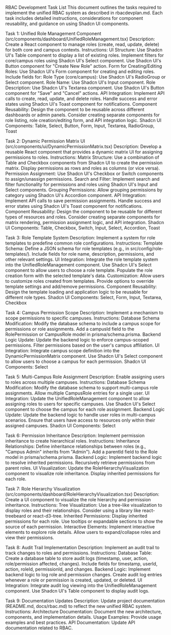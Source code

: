 RBAC Development Task List
This document outlines the tasks required to implement the unified RBAC system as described in rbacdevplan.md. Each task includes detailed instructions, considerations for component reusability, and guidance on using Shadcn UI components.

Task 1: Unified Role Management Component (src/components/dashboard/UnifiedRoleManagement.tsx)
Description: Create a React component to manage roles (create, read, update, delete) for both core and campus contexts.
Instructions:
UI Structure:
Use Shadcn UI's Table component to display a list of existing roles.
Implement filters for core/campus roles using Shadcn UI's Select component.
Use Shadcn UI's Button component for "Create New Role" action.
Form for Creating/Editing Roles:
Use Shadcn UI's Form component for creating and editing roles.
Include fields for:
Role Type (core/campus): Use Shadcn UI's RadioGroup or Select component.
Role Name: Use Shadcn UI's Input component.
Role Description: Use Shadcn UI's Textarea component.
Use Shadcn UI's Button component for "Save" and "Cancel" actions.
API Integration:
Implement API calls to create, read, update, and delete roles.
Handle success and error states using Shadcn UI's Toast component for notifications.
Component Reusability:
Design the component to be reusable across different dashboards or admin panels.
Consider creating separate components for role listing, role creation/editing form, and API integration logic.
Shadcn UI Components: Table, Select, Button, Form, Input, Textarea, RadioGroup, Toast

Task 2: Dynamic Permission Matrix UI (src/components/ui/DynamicPermissionMatrix.tsx)
Description: Develop a reusable React component that provides a dynamic matrix UI for assigning permissions to roles.
Instructions:
Matrix Structure:
Use a combination of Table and Checkbox components from Shadcn UI to create the permission matrix.
Display permissions as rows and roles as columns (or vice versa).
Permission Assignment:
Use Shadcn UI's Checkbox or Switch components to assign/unassign permissions.
Search and Filter:
Implement search and filter functionality for permissions and roles using Shadcn UI's Input and Select components.
Grouping Permissions:
Allow grouping permissions by category using Shadcn UI's Accordion component.
API Integration:
Implement API calls to save permission assignments.
Handle success and error states using Shadcn UI's Toast component for notifications.
Component Reusability:
Design the component to be reusable for different types of resources and roles.
Consider creating separate components for matrix rendering, permission assignment logic, and API integration.
Shadcn UI Components: Table, Checkbox, Switch, Input, Select, Accordion, Toast

Task 3: Role Template System
Description: Implement a system for role templates to predefine common role configurations.
Instructions:
Template Schema:
Define a JSON schema for role templates (e.g., in src/config/role-templates/).
Include fields for role name, description, permissions, and other relevant settings.
UI Integration:
Integrate the role template system into the UnifiedRoleManagement component.
Use Shadcn UI's Select component to allow users to choose a role template.
Populate the role creation form with the selected template's data.
Customization:
Allow users to customize roles created from templates.
Provide options to override template settings and add/remove permissions.
Component Reusability:
Design the template loading and application logic to be reusable for different role types.
Shadcn UI Components: Select, Form, Input, Textarea, Checkbox

Task 4: Campus Permission Scope
Description: Implement a mechanism to scope permissions to specific campuses.
Instructions:
Database Schema Modification:
Modify the database schema to include a campus scope for permissions or role assignments.
Add a campusId field to the RolePermission or CampusRole model in prisma/schema.prisma.
Backend Logic Update:
Update the backend logic to enforce campus-scoped permissions.
Filter permissions based on the user's campus affiliation.
UI Integration:
Integrate campus scope definition into the DynamicPermissionMatrix component.
Use Shadcn UI's Select component to allow users to choose a campus for each permission.
Shadcn UI Components: Select

Task 5: Multi-Campus Role Assignment
Description: Enable assigning users to roles across multiple campuses.
Instructions:
Database Schema Modification:
Modify the database schema to support multi-campus role assignments.
Allow multiple CampusRole entries for a single user.
UI Integration:
Update the UnifiedRoleManagement component to allow assigning roles to users for specific campuses.
Use Shadcn UI's Select component to choose the campus for each role assignment.
Backend Logic Update:
Update the backend logic to handle user roles in multi-campus scenarios.
Ensure that users have access to resources only within their assigned campuses.
Shadcn UI Components: Select

Task 6: Permission Inheritance
Description: Implement permission inheritance to create hierarchical roles.
Instructions:
Inheritance Relationships:
Define inheritance relationships between roles (e.g., "Campus Admin" inherits from "Admin").
Add a parentId field to the Role model in prisma/schema.prisma.
Backend Logic:
Implement backend logic to resolve inherited permissions.
Recursively retrieve permissions from parent roles.
UI Visualization:
Update the RoleHierarchyVisualization component to visualize role inheritance.
Display inherited permissions for each role.

Task 7: Role Hierarchy Visualization (src/components/dashboard/RoleHierarchyVisualization.tsx)
Description: Create a UI component to visualize the role hierarchy and permission inheritance.
Instructions:
Tree Visualization:
Use a tree-like visualization to display roles and their relationships.
Consider using a library like react-treebeard or react-d3-tree.
Inherited Permissions:
Display inherited permissions for each role.
Use tooltips or expandable sections to show the source of each permission.
Interactive Elements:
Implement interactive elements to explore role details.
Allow users to expand/collapse roles and view their permissions.

Task 8: Audit Trail Implementation
Description: Implement an audit trail to track changes to roles and permissions.
Instructions:
Database Table:
Create a database table to store audit logs (timestamp, user, action, role/permission affected, changes).
Include fields for timestamp, userId, action, roleId, permissionId, and changes.
Backend Logic:
Implement backend logic to log role and permission changes.
Create audit log entries whenever a role or permission is created, updated, or deleted.
UI Integration:
Integrate audit log viewing into the UnifiedRoleManagement component.
Use Shadcn UI's Table component to display audit logs.

Task 9: Documentation Updates
Description: Update project documentation (README.md, docs/rbac.md) to reflect the new unified RBAC system.
Instructions:
Architecture Documentation:
Document the new architecture, components, and implementation details.
Usage Examples:
Provide usage examples and best practices.
API Documentation:
Update API documentation related to RBAC.

